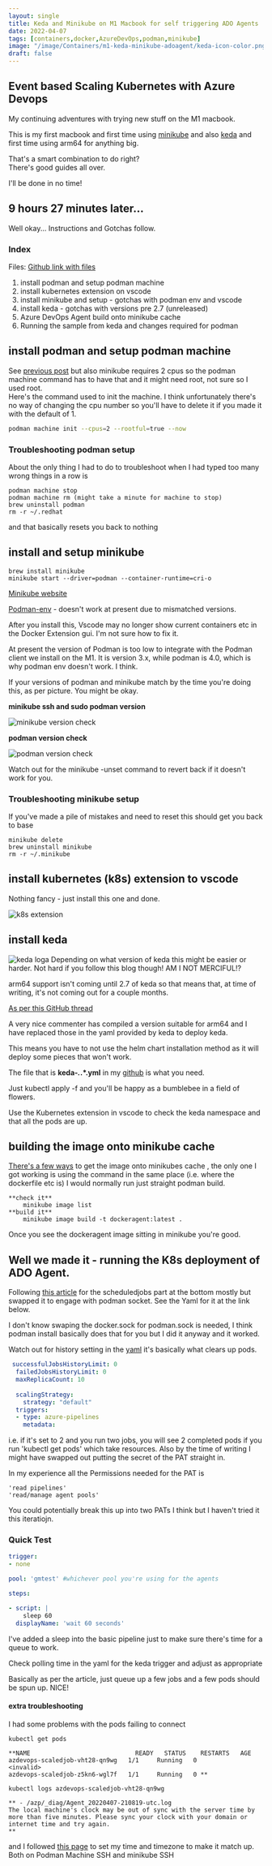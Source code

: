 ```yaml
---
layout: single
title: Keda and Minikube on M1 Macbook for self triggering ADO Agents
date: 2022-04-07 
tags: [containers,docker,AzureDevOps,podman,minikube]
image: "/image/Containers/m1-keda-minikube-adoagent/keda-icon-color.png"
draft: false
---
```


## Event based Scaling Kubernetes with Azure Devops 

My continuing adventures with trying new stuff on the M1 macbook. 

This is my first macbook and first time using [minikube](https://minikube.sigs.k8s.io/docs/) and also [keda](https://keda.sh) and first time using arm64 for anything big. 

That's a smart combination to do right? \
There's good guides all over. 

I'll be done in no time!

## 9 hours 27 minutes later...

Well okay... 
Instructions and Gotchas follow.

### Index 
Files: [Github link with files](https://github.com/gabrielmccoll/AzureDevopsContainerAgent)

1. install podman and setup podman machine
2. install kubernetes extension on vscode
3. install minikube and setup - gotchas with podman env and vscode
4. install keda - gotchas with versions pre 2.7 (unreleased)
5. Azure DevOps Agent build onto minikube cache
6. Running the sample from keda and changes required for podman


## install podman and setup podman machine

See [previous post](https://cloudconfusion.co.uk/containers/2022-04-04-m1-macbook-air-ado-agent-podman-container/) but also minikube requires 2 cpus so the podman machine command has to have that and it might need root, not sure so I used root.  
Here's the command used to init the machine. 
I think unfortunately there's no way of changing the cpu number so you'll have to delete it if you made it with the default of 1. 

```bash
podman machine init --cpus=2 --rootful=true --now
```


### Troubleshooting podman setup


About the only thing I had to do to troubleshoot when I had typed too many wrong things in a row is 
```
podman machine stop
podman machine rm (might take a minute for machine to stop)
brew uninstall podman
rm -r ~/.redhat
```
and that basically resets you back to nothing

## install and setup minikube 

```
brew install minikube
minikube start --driver=podman --container-runtime=cri-o
```
[Minikube website](https://minikube.sigs.k8s.io/docs/drivers/podman/)

[Podman-env](https://minikube.sigs.k8s.io/docs/commands/podman-env/) - doesn't work at present due to mismatched versions. 

After you install this, Vscode may no longer show current containers etc in the Docker Extension gui.
I'm not sure how to fix it.

At present the version of Podman is too low to integrate with the Podman client we install on the M1.
It is version 3.x, while podman is 4.0, which is why podman env doesn't work.  I think. 

If your versions of podman and minikube match by the time you're doing this, as per picture. You might be okay.

**minikube ssh and sudo podman version**

![minikube version check](/image/Containers/m1-keda-minikube-adoagent/minikubeversioncheck.png)

**podman version check**

![podman version check](/image/Containers/m1-keda-minikube-adoagent/podman-version-check.png)

Watch out for the minikube -unset command to revert back if it doesn't work for you. 

### Troubleshooting minikube setup

If you've made a pile of mistakes and need to reset this should get you back to base
``` 
minikube delete
brew uninstall minikube
rm -r ~/.minikube 
```
## install kubernetes (k8s) extension to vscode

Nothing fancy - just install this one and done.

![k8s extension](/image/Containers/m1-keda-minikube-adoagent/dockerext.png)

## install keda 

![keda loga](/image/Containers/m1-keda-minikube-adoagent/keda-icon-color.png)
Depending on what version of keda this might be easier or harder. Not hard if you follow this blog though!
AM I NOT MERCIFUL!?

arm64 support isn't coming until 2.7 of keda so that means that, at time of writing, it's not coming out for a couple months.  

[As per this GitHub thread](https://github.com/kedacore/keda/issues/779#) 

A very nice commenter has compiled a version suitable for arm64 and I have replaced those in the yaml provided by keda to deploy keda. 

This means you have to not use the helm chart installation method as it will deploy some pieces that won't work. 

  The file that is **keda-*.*.*.yml** in my [github](https://github.com/gabrielmccoll/AzureDevopsContainerAgent/tree/main/k8s) is what you need. 

Just kubectl apply -f and you'll be happy as a bumblebee in a field of flowers.  

Use the Kubernetes extension in vscode to check the keda namespace and that all the pods are up.

## building the image onto minikube cache

[There's a few ways](https://minikube.sigs.k8s.io/docs/handbook/pushing/#8-building-images-to-in-cluster-container-runtime) to get the image onto minikubes cache , the only one I got working is using the command in the same place (i.e. where the dockerfile etc is) I would normally run just straight podman build. 
```
**check it**
    minikube image list
**build it**
    minikube image build -t dockeragent:latest . 
```

Once you see the dockeragent image sitting in minikube you're good.

## Well we made it - running the K8s deployment of ADO Agent.

Following [this article](https://keda.sh/blog/2021-05-27-azure-pipelines-scaler/) for the scheduledjobs part at the bottom mostly but swapped it to engage with podman socket. See the Yaml for it at the link below. 

I don't know swaping the docker.sock for podman.sock is needed, I think podman install basically does that for you but I did it anyway and it worked. 


Watch out for history setting in the [yaml](https://github.com/gabrielmccoll/AzureDevopsContainerAgent/blob/main/k8s/K8ADO.yml) it's basically what clears up pods.

```yaml
 successfulJobsHistoryLimit: 0
  failedJobsHistoryLimit: 0
  maxReplicaCount: 10   
  
  scalingStrategy:
    strategy: "default"               
  triggers:
  - type: azure-pipelines
    metadata:
```

i.e. if it's set to 2 and you run two jobs, you will see 2 completed pods if you run 'kubectl get pods' which take resources.
Also by the time of writing I might have swapped out putting the secret of the PAT straight in.  

In my experience all the Permissions needed for the PAT is 
```
'read pipelines' 
'read/manage agent pools' 
```
You could potentially break this up into two PATs I think but I haven't tried it this iteratiojn. 

### Quick Test

```yaml
trigger:
- none

pool: 'gmtest' #whichever pool you're using for the agents

steps:

- script: |
    sleep 60
  displayName: 'wait 60 seconds'

```

I've added a sleep into the basic pipeline just to make sure there's time for a queue to work.

Check polling time in the yaml for the keda trigger and adjust as appropriate

Basically as per the article, just queue up a few jobs and a few pods should be spun up. 
NICE!

#### extra troubleshooting

I had some problems with the pods failing to connect
```
kubectl get pods

**NAME                             READY   STATUS    RESTARTS   AGE
azdevops-scaledjob-vht28-qn9wg   1/1     Running   0          <invalid>
azdevops-scaledjob-z5kn6-wgl7f   1/1     Running   0 **

kubectl logs azdevops-scaledjob-vht28-qn9wg

** - /azp/_diag/Agent_20220407-210819-utc.log
The local machine's clock may be out of sync with the server time by more than five minutes. Please sync your clock with your domain or internet time and try again.
**
```
and I followed [this page](https://www.tecmint.com/set-time-timezone-and-synchronize-time-using-timedatectl-command/) to set my time and timezone to make it match up. Both on Podman Machine SSH and minikube SSH


